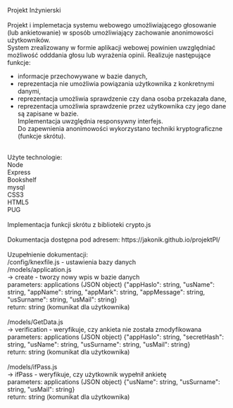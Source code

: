 Projekt Inżynierski<br>
<br>
Projekt i implemetacja systemu webowego umożliwiającego głosowanie (lub ankietowanie) w sposób umożliwiający zachowanie anonimowości użytkowników.<br>
System zrealizowany w formie aplikacji webowej powinien uwzględniać możliwość odddania głosu lub wyrażenia opinii. Realizuje następujące funkcje:<br>
- informacje przechowywane w bazie danych,<br>
- reprezentacja nie umożliwia powiązania użytkownika z konkretnymi danymi,<br>
- reprezentacja umożliwia sprawdzenie czy dana osoba przekazała dane,<br>
- reprezentacja umożliwia sprawdzenie przez użytkownika czy jego dane są zapisane w bazie.<br>
Implementacja uwzględnia responsywny interfejs.<br>
Do zapewnienia anonimowości wykorzystano techniki kryptograficzne (funkcje skrótu).<br>
<br>
Użyte technologie:<br>
Node<br>
Express<br>
Bookshelf<br>
mysql<br>
CSS3<br>
HTML5<br>
PUG<br>
<br>
Implementacja funkcji skrótu z biblioteki crypto.js<br>
<br>
Dokumentacja dostępna pod adresem: https://jakonik.github.io/projektPI/<br>
<br>
Uzupełnienie dokumentacji:<br>
/config/knexfile.js - ustawienia bazy danych<br>
/models/application.js<br>
-> create - tworzy nowy wpis w bazie danych<br>
	parameters: applications (JSON object) {"appHaslo": string, "usName": string, "appName": string, "appMark": string, "appMessage": string, "usSurname": string, "usMail": string}<br>
	return: string (komunikat dla użytkownika)<br>
<br>	
/models/GetData.js<br>
-> verification - weryfikuje, czy ankieta nie została zmodyfikowana<br>
	parameters: applications (JSON object) {"appHaslo": string, "secretHash": string, "usName": string, "usSurname": string, "usMail": string}<br>
	return: string (komunikat dla użytkownika)<br>
<br>	
/models/ifPass.js<br>
-> ifPass - weryfikuje, czy użytkownik wypełnił ankietę<br>
	parameters: applications (JSON object) {"usName": string, "usSurname": string, "usMail": string}<br>
	return: string (komunikat dla użytkownika)<br>
